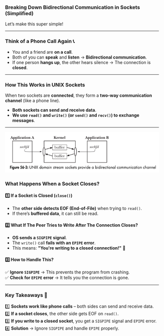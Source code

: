 ### **Breaking Down Bidirectional Communication in Sockets (Simplified)**  

Let’s make this super simple!  

---

### **Think of a Phone Call Again 📞**  
- You and a friend are **on a call**.  
- Both of you can **speak** and **listen** → **Bidirectional communication**.  
- If one person **hangs up**, the other hears silence → The connection is **closed**.

---

### **How This Works in UNIX Sockets**  
When two sockets are **connected**, they form a **two-way communication channel** (like a phone line).  
- **Both sockets can send and receive data**.  
- **We use `read()` and `write()` (or `send()` and `recv()`) to exchange messages**.

---

![io-stream-sockets](./assets/io-stream-sockets.png)

### **What Happens When a Socket Closes?**  

#### **1️⃣ If a Socket is Closed (`close()`)**  
- The **other side detects EOF (End-of-File)** when trying to `read()`.  
- If there’s **buffered data**, it can still be read.  

#### **2️⃣ What If The Peer Tries to Write After The Connection Closes?**  
- **OS sends a `SIGPIPE` signal**.  
- The `write()` call **fails with an `EPIPE` error**.  
- This means: **"You're writing to a closed connection!"** 🚫  

#### **3️⃣ How to Handle This?**  
✅ **Ignore `SIGPIPE`** → This prevents the program from crashing.  
✅ **Check for `EPIPE` error** → It tells you the connection is gone.

---

### **Key Takeaways 🚀**  
1️⃣ **Sockets work like phone calls** – both sides can send and receive data.  
2️⃣ **If a socket closes**, the other side gets EOF on `read()`.  
3️⃣ **If you write to a closed socket**, you get a `SIGPIPE` signal and `EPIPE` error.  
4️⃣ **Solution** → Ignore `SIGPIPE` and handle `EPIPE` properly.  
